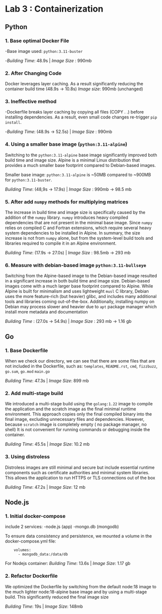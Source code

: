 # Lab 3 : Containerization

## Python

### 1. Base optimal Docker File

-Base image used: `python:3.11-buster`

-*Building Time*: 48.9s | *Image Size* : 990mb

### 2. After Changing Code

Docker leverages layer caching. As a result significantly reducing the container build time (48.9s -> 10.8s)
*Image size*: 990mb (unchanged)

### 3. Ineffective method


-Dockerfile breaks layer caching by copying all files (COPY . .) before installing dependencies.
As a result, even small code changes re-trigger `pip install`.

-*Building Time*: (48.9s -> 52.5s) | *Image Size* : 990mb

### 4. Using a smaller base image (`python:3.11-alpine`)

Switching to the `python:3.11-alpine` base image significantly improved both build time and image size.
Alpine is a minimal Linux distribution that provides a much smaller base footprint compared to Debian-based images.

Smaller base image: `python:3.11-alpine` is ~50MB compared to ~900MB for `python:3.11-buster`.


*Building Time*: (48,9s  -> 17.9s) |
*Image Size* : 990mb -> 98.5 mb

### 5. After add `numpy` methods for multiplying matrices

The increase in build time and image size is specifically caused by the addition of the `numpy` library.
`numpy` introduces heavy compiled dependencies that are not present in the minimal base image. Since `numpy` relies on 
compiled C and Fortran extensions, which require several heavy system dependencies to be installed in Alpine.
In summary, the size increase is not from `numpy` alone, but from the system-level build tools and libraries required to 
compile it in an Alpine environment.


*Building Time*: (17.9s  -> 27.0s) |
*Image Size* : 98.5mb -> 293 mb

### 6. Measure with debian-based image `python:3.11-bullseye`

Switching from the Alpine-based image to the Debian-based image resulted in a significant increase in both build time
and image size. Debian-based images come with a much larger base footprint compared to Alpine.
While Alpine is built for minimalism and uses lightweight `musl` C library, Debian uses the more feature-rich
(but heavier) glibc, and includes many additional tools and libraries coming out-of-the-box.
Additionally, installing numpy on Debian may process slower and heavier due to `apt` package manager which install more
metadata and documentation


*Building Time* : (27.0s -> 54.9s) |
*Image Size* : 293 mb -> 1.16 gb


## Go

### 1. Base Dockerfile

When we check our directory, we can see that there are some files that are not included in the Dockerfile, such as:
`templates`, `README.rst`, `cmd`, `fizzbuzz`, `go.sum`, `go.mod` `main.go`

*Building Time*: 47.3s |
*Image Size*: 899 mb 


### 2. Add multi-stage build 

We introduced a multi-stage build using the `golang:1.22` image to compile the application and the scratch image as the
final minimal runtime environment. This approach copies only the final compiled binary into the final image, excluding 
unnecessary files and dependencies. However, because `scratch` image is completely empty ( no package manager, no shell)
It is not convenient for running commands or debugging inside the container.

*Building Time*: 45.5s  |
*Image Size*: 10.2 mb 

### 3. Using distroless 

Distroless images are still minimal and secure but include essential runtime components such as certificate authorities
and minimal system libraries. This allows the application to run HTTPS or TLS connections out of the box
    
*Building Time*: 47.2s  |
*Image Size*: 12 mb 

## Node.js

### 1. Initial docker-compose 

include 2 services:
-node.js (app)
-mongo.db (mongodb)

To ensure data consistency and persistence, we mounted a volume in the docker-compose.yml file:

```
    volumes:
      - mongodb_data:/data/db
```

For Nodejs container:
*Building Time*:  13.6s |
*Image Size*:  1.17 gb

### 2. Refactor Dockerfile

We optimized the Dockerfile by switching from the default node:18 image to the much lighter node:18-alpine base image
and by using a multi-stage build. This significantly reduced the final image size

*Building Time*:  19s |
*Image Size*:  148mb


